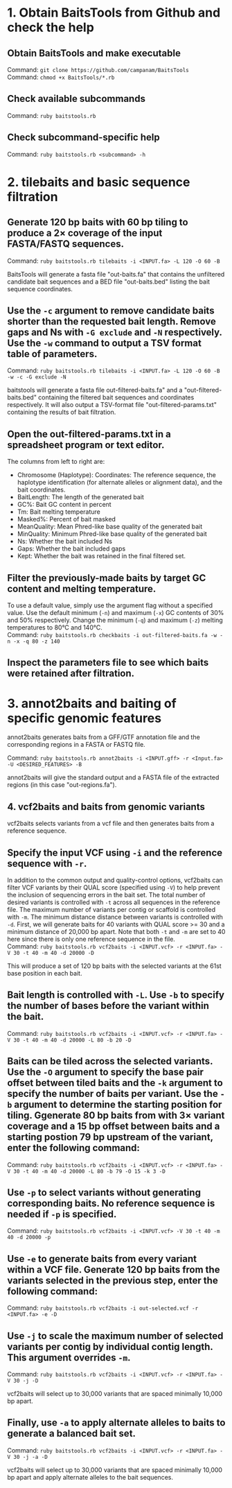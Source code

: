 # 1. Obtain BaitsTools from Github and check the help
## Obtain BaitsTools and make executable  
Command: `git clone https://github.com/campanam/BaitsTools`  
Command: `chmod +x BaitsTools/*.rb`  

## Check available subcommands  
Command: `ruby baitstools.rb`  

## Check subcommand-specific help  
Command: `ruby baitstools.rb <subcommand> -h`  

# 2. tilebaits and basic sequence filtration  
## Generate 120 bp baits with 60 bp tiling to produce a 2× coverage of the input FASTA/FASTQ sequences.  
Command: `ruby baitstools.rb tilebaits -i <INPUT.fa> -L 120 -O 60 -B`  

BaitsTools will generate a fasta file "out-baits.fa" that contains the unfiltered candidate bait sequences and a BED file "out-baits.bed" listing the bait sequence coordinates.  

## Use the `-c` argument to remove candidate baits shorter than the requested bait length. Remove gaps and Ns with `-G exclude` and `-N` respectively. Use the `-w` command to output a TSV format table of parameters.  
Command: `ruby baitstools.rb tilebaits -i <INPUT.fa> -L 120 -O 60 -B -w -c -G exclude -N`  

baitstools will generate a fasta file out-filtered-baits.fa" and a "out-filtered-baits.bed" containing the filtered bait sequences and coordinates respectively. It will also output a TSV-format file "out-filtered-params.txt" containing the results of bait filtration.  

## Open the out-filtered-params.txt in a spreadsheet program or text editor.  
The columns from left to right are:  
* Chromosome (Haplotype): Coordinates: The reference sequence, the haplotype identification (for alternate alleles or alignment data), and the bait coordinates.  
* BaitLength: The length of the generated bait  
* GC%: Bait GC content in percent  
* Tm: Bait melting temperature  
* Masked%: Percent of bait masked  
* MeanQuality: Mean Phred-like base quality of the generated bait  
* MinQuality: Minimum Phred-like base quality of the generated bait  
* Ns: Whether the bait included Ns  
* Gaps: Whether the bait included gaps  
* Kept: Whether the bait was retained in the final filtered set. 

## Filter the previously-made baits by target GC content and melting temperature.  
To use a default value, simply use the argument flag without a specified value. Use the default minimum (`-n`) and maximum (`-x`) GC contents of 30% and 50% respectively. Change the minimum (`-q`) and maximum (`-z`) melting temperatures to 80°C and 140°C.   
Command: `ruby baitstools.rb checkbaits -i out-filtered-baits.fa -w -n -x -q 80 -z 140`  

## Inspect the parameters file to see which baits were retained after filtration.  

# 3. annot2baits and baiting of specific genomic features  
annot2baits generates baits from a GFF/GTF annotation file and the corresponding regions in a FASTA or FASTQ file.  

Command: `ruby baitstools.rb annot2baits -i <INPUT.gff> -r <Input.fa> -U <DESIRED_FEATURES> -B`  

annot2baits will give the standard output and a FASTA file of the extracted regions (in this case "out-regions.fa").  

## 4. vcf2baits and baits from genomic variants  
vcf2baits selects variants from a vcf file and then generates baits from a reference sequence.  

## Specify the input VCF using `-i` and the reference sequence with `-r`.  
In addition to the common output and quality-control options, vcf2baits can filter VCF variants by their QUAL score (specified using `-V`) to help prevent the inclusion of sequencing errors in the bait set. The total number of desired variants is controlled with `-t` across all sequences in the reference file. The maximum number of variants per contig or scaffold is controlled with `-m`. The minimum distance distance between variants is controlled with `-d`. First, we will generate baits for 40 variants with QUAL score >= 30 and a minimum distance of 20,000 bp apart. Note that both `-t` and `-m` are set to 40 here since there is only one reference sequence in the file.   
Command: `ruby baitstools.rb vcf2baits -i <INPUT.vcf> -r <INPUT.fa> -V 30 -t 40 -m 40 -d 20000 -D`

This will produce a set of 120 bp baits with the selected variants at the 61st base position in each bait.  

## Bait length is controlled with `-L`. Use `-b` to specify the number of bases before the variant within the bait.    
Command: `ruby baitstools.rb vcf2baits -i <INPUT.vcf> -r <INPUT.fa> -V 30 -t 40 -m 40 -d 20000 -L 80 -b 20 -D`  

## Baits can be tiled across the selected variants. Use the `-O` argument to specify the base pair offset between tiled baits and the `-k` argument to specify the number of baits per variant. Use the `-b` argument to determine the starting position for tiling. Ggenerate 80 bp baits from with 3× variant coverage and a 15 bp offset between baits and a starting postion 79 bp upstream of the variant, enter the following command:  
Command: `ruby baitstools.rb vcf2baits -i <INPUT.vcf> -r <INPUT.fa> -V 30 -t 40 -m 40 -d 20000 -L 80 -b 79 -O 15 -k 3 -D`  

## Use `-p` to select variants without generating corresponding baits. No reference sequence is needed if `-p` is specified.   
Command: `ruby baitstools.rb vcf2baits -i <INPUT.vcf> -V 30 -t 40 -m 40 -d 20000 -p`

## Use `-e` to generate baits from every variant within a VCF file. Generate 120 bp baits from the variants selected in the previous step, enter the following command:  
Command: `ruby baitstools.rb vcf2baits -i out-selected.vcf -r <INPUT.fa> -e -D`  

## Use `-j` to scale the maximum number of selected variants per contig by individual contig length. This argument overrides `-m`.  
Command: `ruby baitstools.rb vcf2baits -i <INPUT.vcf> -r <INPUT.fa> -V 30 -j -D`

vcf2baits will select up to 30,000 variants that are spaced minimally 10,000 bp apart.  

## Finally, use `-a` to apply alternate alleles to baits to generate a balanced bait set.   
Command: `ruby baitstools.rb vcf2baits -i <INPUT.vcf> -r <INPUT.fa> -V 30 -j -a -D`

vcf2baits will select up to 30,000 variants that are spaced minimally 10,000 bp apart and apply alternate alleles to the bait sequences.  
